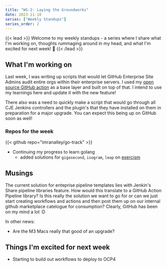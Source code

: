 ```yaml
---
title: "WS-2: Laying the Groundworks"
date: 2023-11-10
series: ["Weekly Standups"]
series_order: 2
---
```

{{< lead >}}
Welcome to my weekly standups - a series where I share what I'm working on, thoughts rummaging around in my head, and what I'm excited for next week! 🚀 
{{< /lead >}}

## What I'm working on

Last week, I was writing up scripts that would let GitHub Enterprise Site Admins audit entire orgs within their enterprise servers. I used my [open source GitHub action](https://github.com/imranalley/enterprise-audit-action) as a base layer and built on top of that. I intend to use my learnings here and update it with the new feature!

There also was a need to quickly make a script that would go through all CJE Jenkins controllers and the plugin's that they have installed on them in preparation for a major upgrade. You can expect this being up on GitHub soon as well!

### Repos for the week

{{< github repo="imranalley/go-track" >}}
* Continuing my progress to learn golang
    * added solutions for `gigasecond`, `isogram`, `leap` on [exercism](https://exercism.org/tracks/go/exercises)

## Musings

The current solution for enteprise pipeline templates lies with Jenkin's Share pipeline libraries feature. How would this translate to a GitHub Action Pipeline library? Is this really the solution we want to go for or can we just start creating workflows and actions and then post them up on our internal github marketplace catelogue for consumption? Clearly, GitHub has been on my mind a lot :D 

In other news:
* Are the M3 Macs really that good of an upgrade?


## Things I'm excited for next week

* Starting to build out workflows to deploy to OCP4